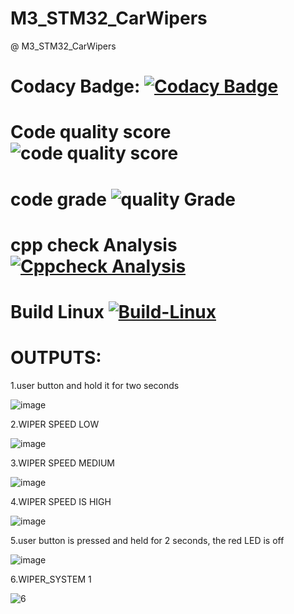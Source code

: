 # M3_STM32_CarWipers

@ M3_STM32_CarWipers

# Codacy Badge: [![Codacy Badge](https://app.codacy.com/project/badge/Grade/d1481f91746a4da0b20130d84d2ef230)](https://www.codacy.com/gh/pradeeppisini/M3_STM32_CarWipers/dashboard?utm_source=github.com&amp;utm_medium=referral&amp;utm_content=pradeeppisini/M3_STM32_CarWipers&amp;utm_campaign=Badge_Grade)

# Code quality score ![code quality score](https://api.codiga.io/project/33328/score/svg)

# code grade ![quality Grade](https://api.codiga.io/project/33328/status/svg)

# cpp check Analysis [![Cppcheck Analysis](https://github.com/pradeeppisini/M3_STM32_CarWipers/actions/workflows/cppcheck_Analyse.yml/badge.svg)](https://github.com/pradeeppisini/M3_STM32_CarWipers/actions/workflows/cppcheck_Analyse.yml)

# Build Linux [![Build-Linux](https://github.com/pradeeppisini/M3_STM32_CarWipers/actions/workflows/Build%20on%20Linux.yml/badge.svg)](https://github.com/pradeeppisini/M3_STM32_CarWipers/actions/workflows/Build%20on%20Linux.yml)

# OUTPUTS:

1.user button and hold it for two seconds

![image](https://user-images.githubusercontent.com/101699116/168215707-1df85c15-f6ee-4229-87b5-40d1774370cd.png)

2.WIPER SPEED LOW

![image](https://user-images.githubusercontent.com/101699116/168215724-29cad2c7-6d80-4088-9532-0b6cbf75de91.png)

3.WIPER SPEED MEDIUM

![image](https://user-images.githubusercontent.com/101699116/168215750-450c3897-7d73-4ffd-8ef0-bf2d8f5ff2f7.png)

4.WIPER SPEED IS HIGH

![image](https://user-images.githubusercontent.com/101699116/168215781-e5c57cad-0099-42b2-a374-0805f00754c6.png)

5.user button is pressed and held for 2 seconds, the red LED is off

![image](https://user-images.githubusercontent.com/101699116/168215804-4a4d8ac8-f4b3-4c63-8a97-7562c99e0903.png)

6.WIPER_SYSTEM 1

![6](https://user-images.githubusercontent.com/101699116/168266085-2dc1f43a-4f8b-46d5-a70c-35ae3ee4cc99.png)

